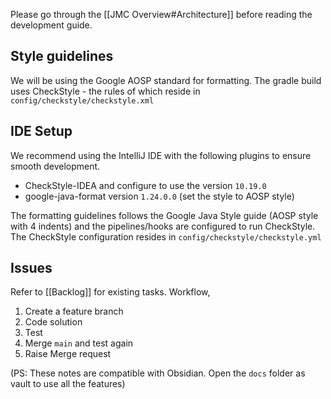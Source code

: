 Please go through the [[JMC Overview#Architecture]] before reading the development guide. 
## Style guidelines

We will be using the Google AOSP standard for formatting. The gradle build uses CheckStyle - the rules of which reside in `config/checkstyle/checkstyle.xml`
## IDE Setup

We recommend using the IntelliJ IDE with the following plugins to ensure smooth development.

- CheckStyle-IDEA and configure to use the version `10.19.0`
- google-java-format version `1.24.0.0` (set the style to AOSP style)

The formatting guidelines follows the Google Java Style guide (AOSP style with 4 indents) and the pipelines/hooks are configured to run CheckStyle. The CheckStyle configuration resides in `config/checkstyle/checkstyle.yml`
## Issues

Refer to [[Backlog]] for existing tasks. Workflow,
1. Create a feature branch
2. Code solution
3. Test
4. Merge `main` and test again
5. Raise Merge request

(PS: These notes are compatible with Obsidian. Open the `docs` folder as vault to use all the features)
